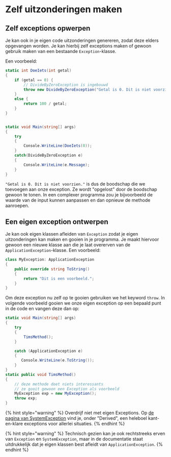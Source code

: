 # Zelf uitzonderingen maken

## Zelf exceptions opwerpen

Je kan ook in je eigen code uitzonderingen genereren, zodat deze elders opgevangen worden. Je kan hierbij zelf exceptions maken of gewoon gebruik maken van een bestaande `Exception`-klasse.

Een voorbeeld:

```csharp
static int DoeIets(int getal)
{
    if (getal == 0) {
        // DivideByZeroException is ingebouwd
        throw new DivideByZeroException("Getal is 0. Dit is niet voorzien.");
    }
    else {
        return 100 / getal;
    }
}


static void Main(string[] args)
{
    try
    {
        Console.WriteLine(DoeIets(0));
    }
    catch(DivideByZeroException e)
    {
        Console.WriteLine(e.Message);
    }
}
```

`"Getal is 0. Dit is niet voorzien."` is dus de boodschap die we toevoegen aan onze exception. Ze wordt "opgelost" door de boodschap gewoon te tonen. In een complexer programma zou je bijvoorbeeld de waarde van de input kunnen aanpassen en dan opnieuw de methode aanroepen.

## Een eigen exception ontwerpen

Je kan ook eigen klassen afleiden van `Exception` zodat je eigen uitzonderingen kan maken en gooien in je programma. Je maakt hiervoor gewoon een nieuwe klasse aan die je laat overerven van de `ApplicationException`-klasse. Een voorbeeld:

```csharp
class MyException: ApplicationException
{
    public override string ToString()
    {
        return "Dit is een voorbeeld.";
    }
}
```

Om deze exception nu zelf op te gooien gebruiken we het keyword `throw`. In volgende voorbeeld gooien we onze eigen exception op een bepaald punt in de code en vangen deze dan op:

```csharp
static void Main(string[] args)
{
    try
    {
        TimsMethod();
    }

    catch (ApplicationException e)
    {
       Console.WriteLine(e.ToString());
    }
}
static public void TimsMethod()
{
    // deze methode doet niets interessants
    // ze gooit gewoon een Exception als voorbeeld
    MyException exp = new MyException();
    throw exp;
}
```

{% hint style="warning" %}
Overdrijf niet met eigen Exceptions. Op [de pagina van SystemException](https://docs.microsoft.com/en-us/dotnet/api/system.systemexception?view=netcore-3.1) vind je, onder "Derived", een heleboel kant-en-klare exceptions voor allerlei situaties.
{% endhint %}

{% hint style="warning" %}
Technisch gezien kan je ook rechtstreeks erven van `Exception` en `SystemException`, maar in de documentatie staat uitdrukkelijk dat je eigen klassen best afleidt van `ApplicationException`.
{% endhint %}

